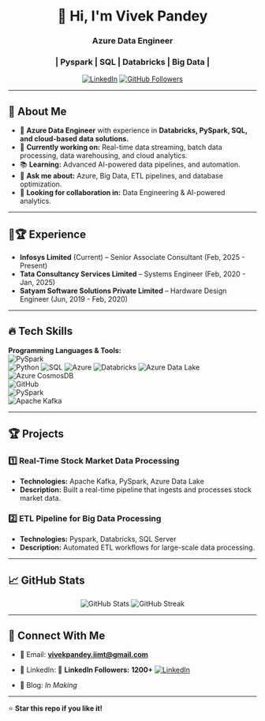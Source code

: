 <h1 align="center">👋 Hi, I'm Vivek Pandey</h1>
<h3 align="center">Azure Data Engineer</h3>
<h3 align="center">| Pyspark | SQL | Databricks | Big Data |</h3>

<p align="center">
  <a href="https://www.linkedin.com/in/vp1710"><img src="https://img.shields.io/badge/LinkedIn-0077B5?style=for-the-badge&logo=linkedin&logoColor=white" alt="LinkedIn" /></a>
  <a href="https://github.com/VP171097"><img src="https://img.shields.io/github/followers/VP171097?style=social" alt="GitHub Followers" /></a>
</p>

---

## 🚀 About Me
- 🌟 **Azure Data Engineer** with experience in **Databricks, PySpark, SQL, and cloud-based data solutions.**  
- 🔭 **Currently working on:** Real-time data streaming, batch data processing, data warehousing, and cloud analytics.  
- 📚 **Learning:** Advanced AI-powered data pipelines, and automation.  
- 💬 **Ask me about:** Azure, Big Data, ETL pipelines, and database optimization.  
- 🎯 **Looking for collaboration in:** Data Engineering & AI-powered analytics.  
 

---

## 💼🏆 Experience
- **Infosys Limited** (Current) – Senior Associate Consultant (Feb, 2025 - Present)  
- **Tata Consultancy Services Limited** – Systems Engineer (Feb, 2020 - Jan, 2025)   
- **Satyam Software Solutions Private Limited** – Hardware Design Engineer (Jun, 2019 - Feb, 2020)

---

## 🔥 Tech Skills
**Programming Languages & Tools:**  
![PySpark](https://img.shields.io/badge/PySpark-FDEE21?style=for-the-badge&logo=apache-spark&logoColor=black)  
![Python](https://img.shields.io/badge/Python-FFD43B?style=for-the-badge&logo=python&logoColor=blue)
![SQL](https://img.shields.io/badge/SQL-4479A1?style=for-the-badge&logo=sql&logoColor=white)
![Azure](https://img.shields.io/badge/Azure-0089D6?style=for-the-badge&logo=microsoft-azure&logoColor=white)
![Databricks](https://img.shields.io/badge/Databricks-FF3621?style=for-the-badge&logo=databricks&logoColor=white)
![Azure Data Lake](https://img.shields.io/badge/Azure%20Data%20Lake-0089D6?style=for-the-badge&logo=microsoft-azure&logoColor=white)  
![Azure CosmosDB](https://img.shields.io/badge/Azure%20CosmosDB-0078D4?style=for-the-badge&logo=microsoft-azure&logoColor=white)  
![GitHub](https://img.shields.io/badge/GitHub-181717?style=for-the-badge&logo=github&logoColor=white)  
![PySpark](https://img.shields.io/badge/PySpark-FDEE21?style=for-the-badge&logo=apache-spark&logoColor=black)  
![Apache Kafka](https://img.shields.io/badge/Apache%20Kafka-231F20?style=for-the-badge&logo=apache-kafka&logoColor=white)  

---

## 🏆 Projects
### **1️⃣ Real-Time Stock Market Data Processing**  
- **Technologies:** Apache Kafka, PySpark, Azure Data Lake  
- **Description:** Built a real-time pipeline that ingests and processes stock market data.   

### **2️⃣ ETL Pipeline for Big Data Processing**  
- **Technologies:** Pyspark, Databricks, SQL Server  
- **Description:** Automated ETL workflows for large-scale data processing.  

---

## 📈 GitHub Stats  
<p align="center">
  <img src="https://github-readme-stats.vercel.app/api?username=VP171097&show_icons=true&theme=radical" alt="GitHub Stats">
  <img src="https://github-readme-streak-stats.herokuapp.com/?user=VP171097&theme=radical" alt="GitHub Streak">
</p>

---

## 🔗 Connect With Me
- 📧 Email: **vivekpandey.iimt@gmail.com**  
- 💼 LinkedIn: 📢 **LinkedIn Followers:** **1200+**  [![LinkedIn](https://img.shields.io/badge/LinkedIn-0077B5?style=for-the-badge&logo=linkedin&logoColor=white)](https://www.linkedin.com/in/vp1710/)
 
- 📜 Blog: *In Making*  

---

⭐ **Star this repo if you like it!**  

